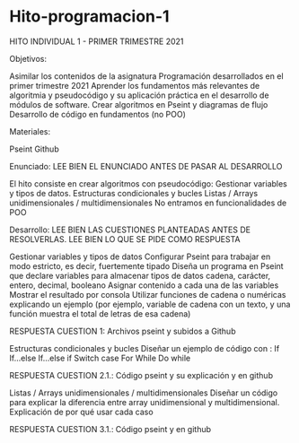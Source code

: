 # Hito-programacion-1

HITO INDIVIDUAL  1 - PRIMER TRIMESTRE 2021

Objetivos:

Asimilar los contenidos de la asignatura Programación desarrollados en el primer trimestre 2021
Aprender los fundamentos más relevantes de algoritmia y pseudocódigo y su aplicación práctica en el desarrollo de módulos de software.
Crear algoritmos en Pseint y diagramas de flujo
Desarrollo de código en fundamentos (no POO)

Materiales:

Pseint
Github 

Enunciado:  LEE BIEN EL ENUNCIADO ANTES DE PASAR AL DESARROLLO


El hito consiste en crear algoritmos con pseudocódigo:
Gestionar variables y tipos de datos.
Estructuras condicionales y bucles
Listas / Arrays unidimensionales /  multidimensionales
No entramos en funcionalidades de POO

Desarrollo: LEE BIEN LAS CUESTIONES PLANTEADAS ANTES DE RESOLVERLAS. LEE BIEN LO QUE SE PIDE COMO RESPUESTA


Gestionar variables y tipos de datos
Configurar Pseint para trabajar en modo estricto, es decir, fuertemente tipado
Diseña un programa en Pseint que declare variables para almacenar tipos de datos cadena, carácter, entero, decimal, booleano
Asignar contenido a cada una de las variables
Mostrar el resultado por consola
Utilizar funciones de cadena o numéricas explicando un ejemplo (por ejemplo, variable de cadena con un texto, y una función muestra el total de letras de esa cadena)

RESPUESTA CUESTION 1: Archivos pseint y subidos a Github

Estructuras condicionales y bucles
Diseñar un ejemplo de código con :
If
If…else
If…else if
Switch case
For
While
Do while


RESPUESTA CUESTION 2.1.: Código pseint  y su explicación y en github

Listas / Arrays unidimensionales /  multidimensionales
Diseñar un código para explicar la diferencia entre array unidimensional y multidimensional.
Explicación de por qué usar cada caso




RESPUESTA CUESTION 3.1.: Código pseint y en github

